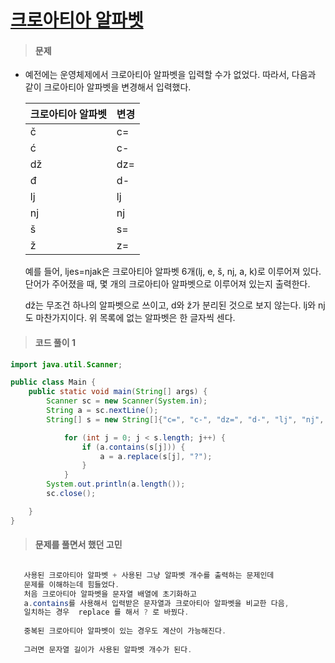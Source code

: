 # [크로아티아 알파벳](https://www.acmicpc.net/problem/2941)



> #### 문제
>

- 예전에는 운영체제에서 크로아티아 알파벳을 입력할 수가 없었다. 따라서, 다음과 같이 크로아티아 알파벳을 변경해서 입력했다.

  | 크로아티아 알파벳 | 변경 |
  | :---------------- | :--- |
  | č                 | c=   |
  | ć                 | c-   |
  | dž                | dz=  |
  | đ                 | d-   |
  | lj                | lj   |
  | nj                | nj   |
  | š                 | s=   |
  | ž                 | z=   |
  
  예를 들어, ljes=njak은 크로아티아 알파벳 6개(lj, e, š, nj, a, k)로 이루어져 있다. 단어가 주어졌을 때, 몇 개의 크로아티아 알파벳으로 이루어져 있는지 출력한다.
  
  dž는 무조건 하나의 알파벳으로 쓰이고, d와 ž가 분리된 것으로 보지 않는다. lj와 nj도 마찬가지이다. 위 목록에 없는 알파벳은 한 글자씩 센다.



> #### 코드 풀이 1
>

```java
import java.util.Scanner;

public class Main {
    public static void main(String[] args) {
        Scanner sc = new Scanner(System.in);
        String a = sc.nextLine();
        String[] s = new String[]{"c=", "c-", "dz=", "d-", "lj", "nj", "s=", "z="};

            for (int j = 0; j < s.length; j++) {
                if (a.contains(s[j])) {
                    a = a.replace(s[j], "?");
                }
            }
        System.out.println(a.length());
        sc.close();

    }
}

```



> #### 문제를 풀면서 했던 고민 
>



```java

   사용된 크로아티아 알파벳 + 사용된 그냥 알파벳 개수를 출력하는 문제인데 
   문제를 이해하는데 힘들었다. 
   처음 크로아티아 알파벳을 문자열 배열에 초기화하고 
   a.contains를 사용해서 입력받은 문자열과 크로아티아 알파벳을 비교한 다음, 
   일치하는 경우  replace 를 해서 ? 로 바꿨다. 
   
   중복된 크로아티아 알파벳이 있는 경우도 계산이 가능해진다. 
       
   그러면 문자열 길이가 사용된 알파벳 개수가 된다. 
  
   
```

